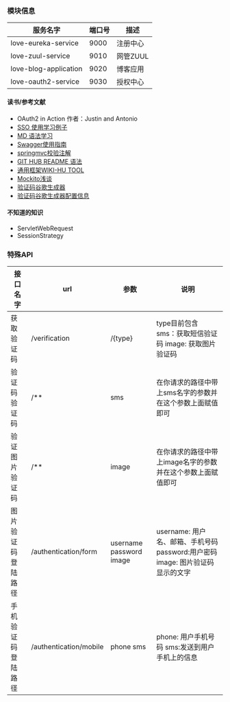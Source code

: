 ### 模块信息

  服务名字   | 端口号    |  描述  
 --------  | -----   | ----
 love-eureka-service | 9000 | 注册中心
 love-zuul-service | 9010 | 网管ZUUL
 love-blog-application | 9020 | 博客应用
 love-oauth2-service | 9030 | 授权中心






#### 读书/参考文献

* OAuth2 in Action   作者：Justin and Antonio
* [SSO 使用学习例子](https://github.com/lexburner/oauth2-demo)
* [MD 语法学习](https://www.jianshu.com/p/96ecaa2cc989)
* [Swagger使用指南](https://blog.csdn.net/sanyaoxu_2/article/details/80555328)
* [springmvc校验注解](https://blog.csdn.net/pbyang_love/article/details/80553760)
* [GIT HUB README 语法](https://blog.csdn.net/qq_31796651/article/details/80803599)
* [通用框架WIKI-HU TOOL](http://hutool.mydoc.io/undefined)
* [Mockito浅谈](https://blog.csdn.net/guijiaoba/article/details/51945873#%E6%A8%A1%E6%8B%9F%E5%AF%B9%E8%B1%A1)
* [验证码谷歌生成器](https://blog.csdn.net/baidu_34211956/article/details/83007025)
* [验证码谷歌生成器配置信息](https://blog.csdn.net/elephantboy/article/details/52795309)

#### 不知道的知识
* ServletWebRequest
* SessionStrategy


### 特殊API
接口名字 | url | 参数 | 说明
------|------|---- | ----
获取验证码|/verification|/{type} | type目前包含 sms：获取短信验证码 image: 获取图片验证码
验证码验证码|/**|sms|在你请求的路径中带上sms名字的参数并在这个参数上面赋值即可
验证图片验证码|/**|image|在你请求的路径中带上image名字的参数并在这个参数上面赋值即可
图片验证码登陆路径|/authentication/form|username password image|username: 用户名、邮箱、手机号码 password:用户密码 image: 图片验证码显示的文字
手机验证码登陆路径|/authentication/mobile|phone sms|phone: 用户手机号码 sms:发送到用户手机上的信息